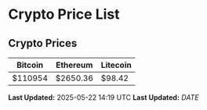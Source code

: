 # Crypto Price List

## Crypto Prices
| Bitcoin | Ethereum | Litecoin |
| ------- | -------- | -------- |
| $110954 | $2650.36 | $98.42 |
**Last Updated:** 2025-05-22 14:19 UTC
**Last Updated:** $DATE$

